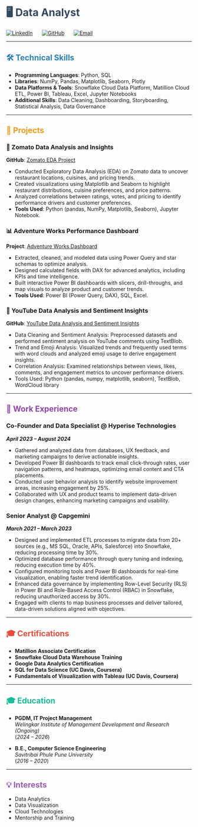 # <span style="color:#34495e;">🖥️ Data Analyst</span>

<div style="display: flex; align-items: center; gap: 25px; margin-top: 10px;">
  <a href="https://www.linkedin.com/in/hemant95/" target="_blank">
    <img src="https://img.shields.io/badge/LinkedIn-hemant95-0e76a8?logo=linkedin&style=for-the-badge" alt="LinkedIn">
  </a>
  <a href="https://github.com/hemant102" target="_blank">
    <img src="https://img.shields.io/badge/GitHub-hemant102-171515?logo=github&style=for-the-badge" alt="GitHub">
  </a>
  <a href="mailto:hemantpatil102@gmail.com">
    <img src="https://img.shields.io/badge/Email-hemantpatil102@gmail.com-d14836?logo=gmail&style=for-the-badge" alt="Email">
  </a>
</div>

---

## <span style="color:#2980b9;">🛠 Technical Skills</span>
- **Programming Languages**: Python, SQL  
- **Libraries**: NumPy, Pandas, Matplotlib, Seaborn, Plotly  
- **Data Platforms & Tools**: Snowflake Cloud Data Platform, Matillion Cloud ETL, Power BI, Tableau, Excel, Jupyter Notebooks 
- **Additional Skills**: Data Cleaning, Dashboarding, Storyboarding, Statistical Analysis, Data Governance

---

## <span style="color:#f39c12;">📂 Projects</span>

### 🍴 Zomato Data Analysis and Insights  
**GitHub**: [Zomato EDA Project](https://github.com/hemant102/Zomato_eda_project)  
- Conducted Exploratory Data Analysis (EDA) on Zomato data to uncover restaurant locations, cuisines, and pricing trends.  
- Created visualizations using Matplotlib and Seaborn to highlight restaurant distributions, cuisine preferences, and price patterns.  
- Analyzed correlations between ratings, votes, and pricing to identify performance drivers and customer preferences.  
- **Tools Used**: Python (pandas, NumPy, Matplotlib, Seaborn), Jupyter Notebook.  

### 📊 Adventure Works Performance Dashboard  
**Project**: [Adventure Works Dashboard](https://mavenanalytics.io/project/25289)  
- Extracted, cleaned, and modeled data using Power Query and star schemas to optimize analysis.  
- Designed calculated fields with DAX for advanced analytics, including KPIs and time intelligence.  
- Built interactive Power BI dashboards with slicers, drill-throughs, and map visuals to analyze product and customer trends.  
- **Tools Used**: Power BI (Power Query, DAX), SQL, Excel.

### 🚀 YouTube Data Analysis and Sentiment Insights
**GitHub**: [YouTube Data Analysis and Sentiment Insights](https://github.com/hemant102/Youtube_Comments_EDA) 
- Data Cleaning and Sentiment Analysis: Preprocessed datasets and performed sentiment analysis on YouTube
comments using TextBlob.
- Trend and Emoji Analysis: Visualized trends and frequently used terms with word clouds and analyzed emoji usage
to derive engagement insights.
- Correlation Analysis: Examined relationships between views, likes, comments, and engagement metrics to uncover
performance drivers.
- Tools Used: Python (pandas, numpy, matplotlib, seaborn), TextBlob, WordCloud library
  
  

---

## <span style="color:#8e44ad;">💼 Work Experience</span>

### Co-Founder and Data Specialist @ Hyperise Technologies  
**_April 2023 – August 2024_**  
- Gathered and analyzed data from databases, UX feedback, and marketing campaigns to derive actionable insights.  
- Developed Power BI dashboards to track email click-through rates, user navigation patterns, and heatmaps, optimizing email content and CTA placements.  
- Conducted user behavior analysis to identify website improvement areas, increasing engagement by 25%.  
- Collaborated with UX and product teams to implement data-driven design changes, enhancing marketing campaigns and usability.  

### Senior Analyst @ Capgemini  
**_March 2021 – March 2023_**  
- Designed and implemented ETL processes to migrate data from 20+ sources (e.g., MS SQL, Oracle, APIs, Salesforce) into Snowflake, reducing processing time by 30%.  
- Optimized database performance through query tuning and indexing, reducing execution time by 40%.  
- Configured monitoring tools and Power BI dashboards for real-time visualization, enabling faster trend identification.  
- Enhanced data governance by implementing Row-Level Security (RLS) in Power BI and Role-Based Access Control (RBAC) in Snowflake, reducing unauthorized access by 30%.  
- Engaged with clients to map business processes and deliver tailored, data-driven solutions aligned with objectives.  


---

## <span style="color:#e74c3c;">🎓 Certifications</span>
- **Matillion Associate Certification**  
- **Snowflake Cloud Data Warehouse Training**  
- **Google Data Analytics Certification**  
- **SQL for Data Science (UC Davis, Coursera)**  
- **Fundamentals of Visualization with Tableau (UC Davis, Coursera)**  

---

## <span style="color:#1abc9c;">🎓 Education</span>
- **PGDM, IT Project Management**  
  _Welingkar Institute of Management Development and Research (Ongoing)_  
  (_2024 – 2026_)

- **B.E., Computer Science Engineering**  
  _Savitribai Phule Pune University_  
  (_2016 – 2020_)
  
---

## <span style="color:#9b59b6;">💡 Interests</span>
- Data Analytics
- Data Visualization  
- Cloud Technologies 
- Mentorship and Training  

